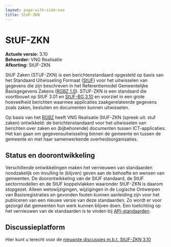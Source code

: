 ```yaml
---
layout: page-with-side-nav
title: StUF-ZKN
---
```

# StUF-ZKN

**Actuele versie:** 3.10  
**Beheerder:**  VNG Realisatie<br/>
**Afkorting:**  StUF-ZKN

StUF Zaken (STUF-ZKN) is een berichtenstandaard opgesteld op basis van
het Standaard Uitwisseling Formaat ([StUF](https://vng-realisatie.github.io/StUF-onderlaag/)) voor het uitwisselen van
gegevens die zijn beschreven in het Referentiemodel Gemeentelijke
Basisgegevens Zakens ([RGBZ 1.0](https://vng-realisatie.github.io/Standaarden/documenten/RGBZ/RGB_Zaken_1_0_(in_gebruik)_201000922.pdf)). STUF-ZKN is een
standaard die voortbouwt op StUF 3.01 en [StUF-BG 3.10](https://vng-realisatie.github.io/StUF-BG/) en voorziet in een
grote hoeveelheid berichten waarmee applicaties zaakgerelateerde
gegevens zoals zaken, besluiten en documenten kunnen uitwisselen.

Op basis van het [RGBZ](https://vng-realisatie.github.io/Standaarden/documenten/RGBZ/RGB_Zaken_1_0_(in_gebruik)_201000922.pdf) heeft VNG Realisatie StUF-ZKN (spreek uit: stuf
zaken) ontwikkeld: de berichtenstandaard voor het uitwisselen van
berichten over zaken en (bijbehorende) documenten tussen
ICT-applicaties. Het kan gaan om gegevensuitwisseling binnen de gemeente
en tussen de gemeente en met haar samenwerkende overheidsorganisaties.

## Status en doorontwikkeling
Verschillende ontwikkelingen maken het vernieuwen van standaarden noodzakelijk om invulling te (blijven) geven aan de behoefte en wensen van gemeenten. De doorontwikkeling van de StUF standaard, de StUF sectormodellen en de StUF koppelvlakken waaronder StUF-ZKN is daarom stopgezet. Alleen wetswijzigingen, wijzigingen in de Logische Ontwerpen van Basisregistraties en gevonden fouten kunnen aanleiding zijn voor het publiceren van een nieuwe versie van deze standaarden. Zo wordt er voor gezorgd dat gemeenten hun werk kunnen blijven doen. Een toelichting op het vernieuwen van de standaarden is te vinden bij [API-standaarden](https://vng-realisatie.github.io/Standaarden/API-standaarden).

## Discussieplatform

Hier kunt u terecht voor de [nieuwste discussies m.b.t. StUF-ZKN
3.10](https://github.com/VNG-Realisatie/StUF-Standaarden/labels/StUF-ZKN%203.10)
